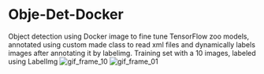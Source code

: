 # Obje-Det-Docker
Object detection using Docker image to fine tune TensorFlow zoo models, annotated using custom made class to read xml files and dynamically labels images after annotating it by labelimg.
Training set with a 10 images, labeled using LabelImg 
![gif_frame_10](https://user-images.githubusercontent.com/59775002/185746267-becd21b0-2744-4c1c-b954-23c956731196.jpg)
![gif_frame_01](https://user-images.githubusercontent.com/59775002/185746279-cd859ee5-b159-4069-98b3-722fdcbf9988.jpg)
